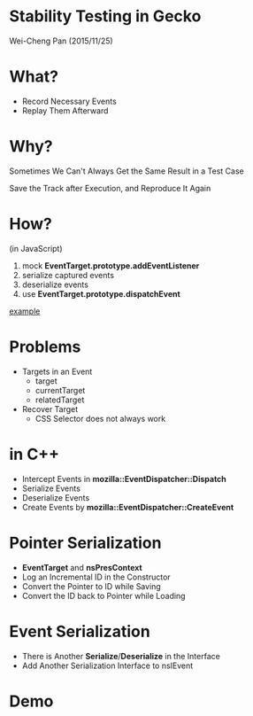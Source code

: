 # Stability Testing in Gecko

Wei-Cheng Pan
(2015/11/25)

# What?

* Record Necessary Events
* Replay Them Afterward

# Why?

Sometimes We Can't Always Get the Same Result in a Test Case

Save the Track after Execution, and Reproduce It Again

# How?

(in JavaScript)

1. mock **EventTarget.prototype.addEventListener**
2. serialize captured events
3. deserialize events
4. use **EventTarget.prototype.dispatchEvent**

[example](https://github.com/legnaleurc/calc/blob/master/js/event.js#L79)

# Problems

* Targets in an Event
    * target
    * currentTarget
    * relatedTarget
* Recover Target
    * CSS Selector does not always work

# in C++

* Intercept Events in **mozilla::EventDispatcher::Dispatch**
* Serialize Events
* Deserialize Events
* Create Events by **mozilla::EventDispatcher::CreateEvent**

# Pointer Serialization

* **EventTarget** and **nsPresContext**
* Log an Incremental ID in the Constructor
* Convert the Pointer to ID while Saving
* Convert the ID back to Pointer while Loading

# Event Serialization

* There is Another **Serialize**/**Deserialize** in the Interface
* Add Another Serialization Interface to nsIEvent

# Demo

